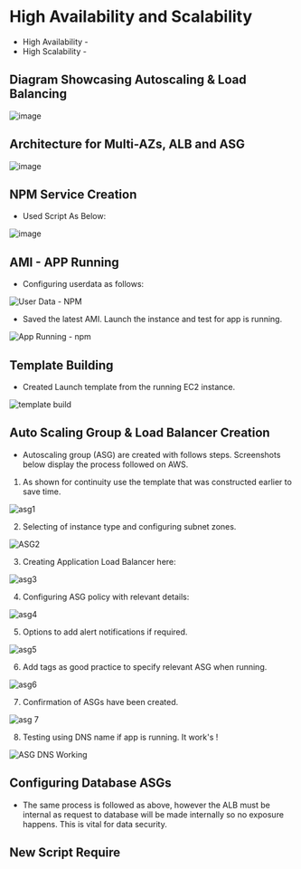 # High Availability and Scalability

 - High Availability - 
 - High Scalability - 

## Diagram Showcasing Autoscaling & Load Balancing 

![image](https://user-images.githubusercontent.com/97620055/186613008-4358d007-bc5e-449e-8c7f-6e17e653f6c8.png)



## Architecture for Multi-AZs, ALB and ASG

![image](https://user-images.githubusercontent.com/97620055/186875999-30611641-587f-48d8-9c73-ec1076a5e976.png)


## NPM Service Creation

- Used Script As Below: 

![image](https://user-images.githubusercontent.com/97620055/186872885-293a5449-4864-45e5-ab54-dc4d6f111576.png)

## AMI - APP Running

- Configuring userdata as follows:

![User Data - NPM](https://user-images.githubusercontent.com/97620055/186874903-c8d51527-13da-4bca-a083-1be2d96ed845.PNG)

- Saved the latest AMI. Launch the instance and test for app is running. 

![App Running - npm](https://user-images.githubusercontent.com/97620055/186875294-dc5b4a12-4439-4646-a94a-4356a4a28fa3.PNG)


## Template Building

- Created Launch template from the running EC2 instance.

![template build](https://user-images.githubusercontent.com/97620055/186874350-98111c8b-f5f9-4631-aa17-c1d7c5e76c47.PNG)


## Auto Scaling Group & Load Balancer Creation
- Autoscaling group (ASG) are created with follows steps. Screenshots below display the process followed on AWS.

1. As shown for continuity use the template that was constructed earlier to save time.

![asg1](https://user-images.githubusercontent.com/97620055/187378354-f1c4695c-d086-4e16-a485-4292d3668669.PNG)

2. Selecting of instance type and configuring subnet zones. 
 
![ASG2](https://user-images.githubusercontent.com/97620055/187378564-f72fc205-8e26-4ea8-b6fa-e556c1e638c9.PNG)

3. Creating Application Load Balancer here:

![asg3](https://user-images.githubusercontent.com/97620055/187378955-e2a0d0dd-bd7b-45b7-8b1f-7a74f19227e1.PNG)

4. Configuring ASG policy with relevant details:

![asg4](https://user-images.githubusercontent.com/97620055/187379051-e494d202-5ba0-43b4-aa2a-6282549b030a.PNG)

5. Options to add alert notifications if required.

![asg5](https://user-images.githubusercontent.com/97620055/187379365-1f1746f4-3ff6-4481-87d6-1014d9d2803e.PNG)

6. Add tags as good practice to specify relevant ASG when running.

![asg6](https://user-images.githubusercontent.com/97620055/187379524-a0c70e17-bb11-40f5-9fc8-16b5594252d2.PNG)

7. Confirmation of ASGs have been created.

![asg 7](https://user-images.githubusercontent.com/97620055/187379733-852ae595-5257-498b-955b-211a1754e130.PNG)

8. Testing using DNS name if app is running. It work's !

![ASG DNS Working](https://user-images.githubusercontent.com/97620055/187379886-ee3ebb72-876d-49f9-8f41-2291bcecdecd.PNG)

## Configuring Database ASGs

- The same process is followed as above, however the ALB must be internal as request to database will be made internally so no exposure happens. This is vital for data security.

## New Script Require

